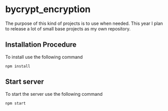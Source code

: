 # bycrypt_encryption
The purpose of this kind of projects is to use when needed. This year I plan to release a lot of small base projects as my own repository.

## Installation Procedure
To install use the following command

``` 
npm install
```

## Start server
To start the server use the following command 

```
npm start
```
